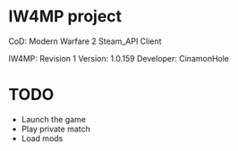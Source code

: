 IW4MP project
=====

CoD: Modern Warfare 2 Steam_API Client

IW4MP: Revision 1
Version: 1.0.159
Developer: CinamonHole

TODO
=====
- Launch the game
- Play private match
- Load mods
